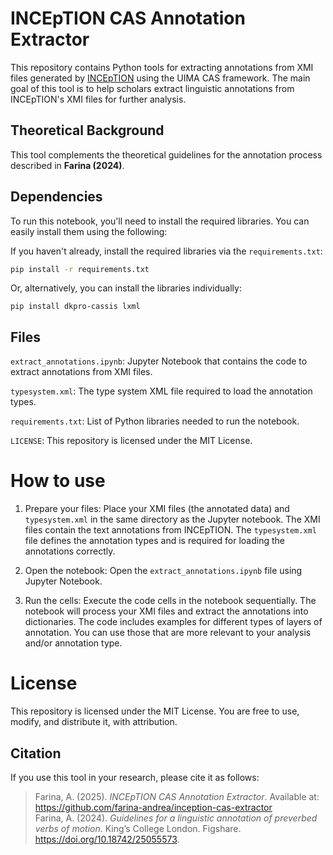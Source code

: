 # INCEpTION CAS Annotation Extractor

This repository contains Python tools for extracting annotations from XMI files generated by [INCEpTION](https://inception-project.github.io/) using the UIMA CAS framework. The main goal of this tool is to help scholars extract linguistic annotations from INCEpTION's XMI files for further analysis.

## Theoretical Background

This tool complements the theoretical guidelines for the annotation process described in **Farina (2024)**. 

## Dependencies

To run this notebook, you'll need to install the required libraries. You can easily install them using the following:

If you haven't already, install the required libraries via the `requirements.txt`:

   ```bash
   pip install -r requirements.txt
```

Or, alternatively, you can install the libraries individually:

```
pip install dkpro-cassis lxml
```

## Files

`extract_annotations.ipynb`: Jupyter Notebook that contains the code to extract annotations from XMI files.

`typesystem.xml`: The type system XML file required to load the annotation types.

`requirements.txt`: List of Python libraries needed to run the notebook.

`LICENSE`: This repository is licensed under the MIT License.

# How to use

1. Prepare your files: Place your XMI files (the annotated data) and `typesystem.xml` in the same directory as the Jupyter notebook.
   The XMI files contain the text annotations from INCEpTION.
   The `typesystem.xml` file defines the annotation types and is required for loading the annotations correctly.

3. Open the notebook: Open the `extract_annotations.ipynb` file using Jupyter Notebook.

4. Run the cells: Execute the code cells in the notebook sequentially. The notebook will process your XMI files and extract the annotations into dictionaries. The code includes examples for different types of layers of annotation. You can use those that are more relevant to your analysis and/or annotation type.

# License

This repository is licensed under the MIT License. You are free to use, modify, and distribute it, with attribution.

## Citation

If you use this tool in your research, please cite it as follows:

> Farina, A. (2025). *INCEpTION CAS Annotation Extractor*. Available at: https://github.com/farina-andrea/inception-cas-extractor  
> Farina, A. (2024). *Guidelines for a linguistic annotation of preverbed verbs of motion*. King’s College London. Figshare. https://doi.org/10.18742/25055573.







